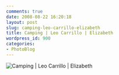 ```yaml
---
comments: true
date: 2008-08-22 16:20:18
layout: post
slug: camping-leo-carrillo-elizabeth
title: Camping | Leo Carrillo | Elizabeth
wordpress_id: 900
categories:
- PhotoBlog
---
```


![Camping | Leo Carrillo | Elizabeth](http://ryanfitzer.com/main/wp-content/uploads/2008/08/camping-lc-elizabeth.jpg)
